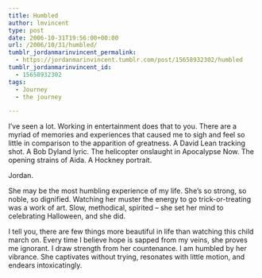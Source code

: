 ```yaml
---
title: Humbled
author: lmvincent
type: post
date: 2006-10-31T19:56:00+00:00
url: /2006/10/31/humbled/
tumblr_jordanmarinvincent_permalink:
  - https://jordanmarinvincent.tumblr.com/post/15658932302/humbled
tumblr_jordanmarinvincent_id:
  - 15658932302
tags:
  - Journey
  - the journey

---
```

I&rsquo;ve seen a lot. Working in entertainment does that to you. There are a myriad of memories and experiences that caused me to sigh and feel so little in comparison to the apparition of greatness. A David Lean tracking shot. A Bob Dyland lyric. The helicopter onslaught in Apocalypse Now. The opening strains of Aida. A Hockney portrait.

Jordan.

She may be the most humbling experience of my life. She&rsquo;s so strong, so noble, so dignified. Watching her muster the energy to go trick-or-treating was a work of art. Slow, methodical, spirited &ndash; she set her mind to celebrating Halloween, and she did.

I tell you, there are few things more beautiful in life than watching this child march on. Every time I believe hope is sapped from my veins, she proves me ignorant. I draw strength from her countenance. I am humbled by her vibrance. She captivates without trying, resonates with little motion, and endears intoxicatingly.

<div class="blogger-post-footer">
  <img loading="lazy" width="1" height="1" src="https://blogger.googleusercontent.com/tracker/9039099668816362935-2503048101590918332?l=jordansjourney2.blogspot.com" alt="" />
</div>